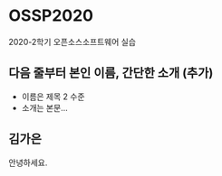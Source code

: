 # OSSP2020
2020-2학기 오픈소스소프트웨어 실습
## 다음 줄부터 본인 이름, 간단한 소개 (추가)
- 이름은 제목 2 수준
- 소개는 본문...
## 김가은
안녕하세요.
